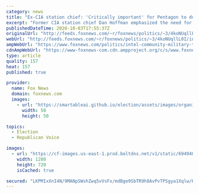 ```yaml
---
category: news
title: "Ex-CIA station chief: 'Critically important' for Pentagon to deter adversaries amid Trump's COVID diagnosis"
excerpt: "Former CIA station chief Dan Hoffman emphasized the need for the U.S. government to maintain transparency as foreign adversaries could exploit the president's coronavirus diagnosis."
publishedDateTime: 2020-10-03T17:55:37Z
originalUrl: "http://feeds.foxnews.com/~r/foxnews/politics/~3/4koNUqllL0I/intel-community-military-trump-covid-diagnosis"
webUrl: "http://feeds.foxnews.com/~r/foxnews/politics/~3/4koNUqllL0I/intel-community-military-trump-covid-diagnosis"
ampWebUrl: "https://www.foxnews.com/politics/intel-community-military-trump-covid-diagnosis.amp"
cdnAmpWebUrl: "https://www-foxnews-com.cdn.ampproject.org/c/s/www.foxnews.com/politics/intel-community-military-trump-covid-diagnosis.amp"
type: article
quality: 157
heat: 157
published: true

provider:
  name: Fox News
  domain: foxnews.com
  images:
    - url: "https://smartableai.github.io/election/assets/images/organizations/foxnews.com-50x50.jpg"
      width: 50
      height: 50

topics:
  - Election
  - Republican Voice

images:
  - url: "https://cf-images.us-east-1.prod.boltdns.net/v1/static/694940094001/9a170cdf-5a0f-4f2d-9d9c-2fad58d30902/100c15e9-bada-45a2-aef5-485abaa80134/1280x720/match/image.jpg"
    width: 1280
    height: 720
    isCached: true

secured: "LKPMIxXnI4N/9MANpSWshZwq5vVsFx/mdBge9SbTR9h8AvPvTPSgya1Xqlw/HMk6nffk2iY7blIG4j7pw8S2GEtt4Fge1ef7KfZLyxpCt2Lg9hY86cTzJBufnzpil19s5bcKR8aukneGniKlR7Q2G87xSD/KpvKj+yea0Xs+uk79CTkh5Or2lWqTVeXQES45zNeOQrGvO9/iFmLZ6xdTGATVAqldoyh5ebbIJtm7IxgvfgZfI0X2XFtAtPy4nEARIHlFKRFgxbNidrCKiUVUyalKJYAuaLcwuTZTS4SqRnfZZWQc1hVVLYh+yOgmhNRVqkUY48jAnsOVGFPiyXcKFmSiQFps/JUv1o8CPNVqBhM=;Id7W4WE3hO8vzdGMU5t8fw=="
---
```


